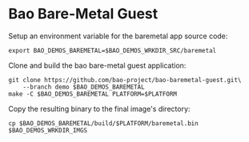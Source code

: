# Bao Bare-Metal Guest

Setup an environment variable for the baremetal app source code:

```
export BAO_DEMOS_BAREMETAL=$BAO_DEMOS_WRKDIR_SRC/baremetal
```

Clone and build the bao bare-metal guest application:

```
git clone https://github.com/bao-project/bao-baremetal-guest.git\
    --branch demo $BAO_DEMOS_BAREMETAL
make -C $BAO_DEMOS_BAREMETAL PLATFORM=$PLATFORM
```

Copy the resulting binary to the final image's directory:

```
cp $BAO_DEMOS_BAREMETAL/build/$PLATFORM/baremetal.bin $BAO_DEMOS_WRKDIR_IMGS
```
